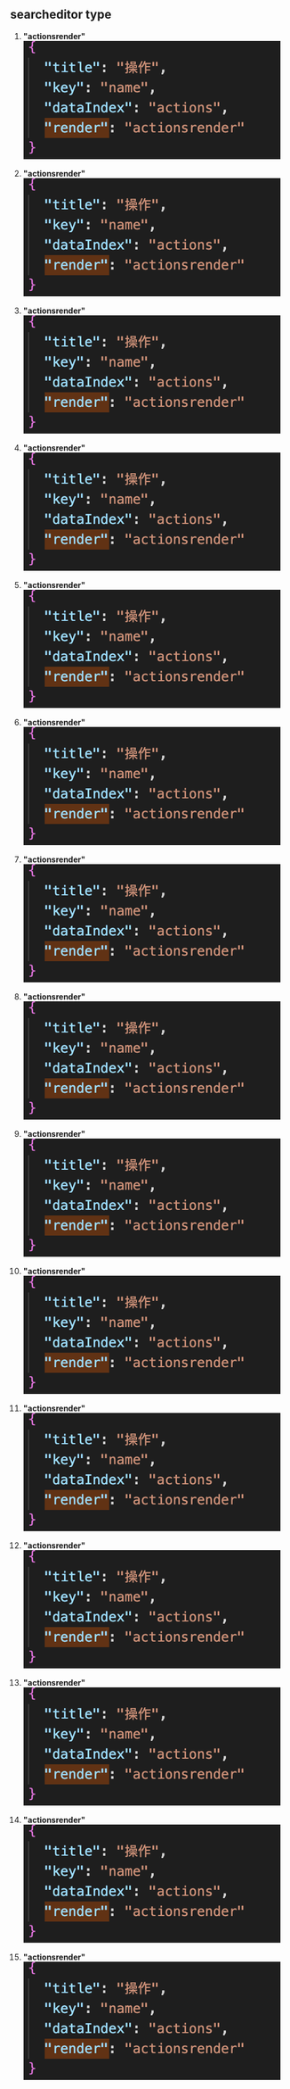 
## searcheditor type #

1. **"actionsrender"**  
![](images/actionsrender.png)

1. **"actionsrender"**  
![](images/actionsrender.png)

1. **"actionsrender"**  
![](images/actionsrender.png)

1. **"actionsrender"**  
![](images/actionsrender.png)

1. **"actionsrender"**  
![](images/actionsrender.png)

1. **"actionsrender"**  
![](images/actionsrender.png)

1. **"actionsrender"**  
![](images/actionsrender.png)

1. **"actionsrender"**  
![](images/actionsrender.png)

1. **"actionsrender"**  
![](images/actionsrender.png)

1. **"actionsrender"**  
![](images/actionsrender.png)

1. **"actionsrender"**  
![](images/actionsrender.png)

1. **"actionsrender"**  
![](images/actionsrender.png)

1. **"actionsrender"**  
![](images/actionsrender.png)

1. **"actionsrender"**  
![](images/actionsrender.png)

1. **"actionsrender"**  
![](images/actionsrender.png)
